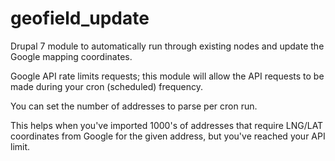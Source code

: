 # geofield_update

Drupal 7 module to automatically run through existing nodes and update the Google mapping coordinates.

Google API rate limits requests; this module will allow the API requests to be made during your cron (scheduled) frequency.  

You can set the number of addresses to parse per cron run.

This helps when you've imported 1000's of addresses that require LNG/LAT coordinates from Google for the given address, but you've reached your API limit. 
